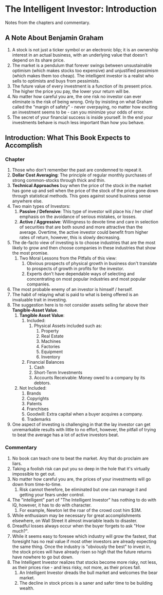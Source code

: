# The Intelligent Investor: Introduction
Notes from the chapters and commentary.

## A Note About Benjamin Graham

1. A stock is not just a ticker symbol or an electronic blip; it is an ownership interest in an actual business, with an underlying value that doesn't depend on its share price.
2. The market is a pendulum that forever swings between unsustainable optimism (which makes stocks too expensive) and unjustified pessimism (which makes them too cheap). The intelligent investor is a realist who sells to optimists and buys from pessimists.
3. The future value of every investment is a function of its present price. The higher the price you pay, the lower your return will be. 
4. No matter how careful you are, the one risk no investor can ever eliminate is the risk of being wrong. Only by insisting on what Graham called the "margin of safety" - never overpaying, no matter how exciting an investment seems to be - can you minimize your odds of error. 
5. The secret of your financial success is inside yourself. In the end your investments behave is much less important than how you behave. 

## Introduction: What This Book Expects to Accomplish 
### Chapter
1. Those who don't remember the past are condemned to repeat it. 
2. __Dollar Cost Averaging__: The principle of regular monthly purchases of strong common-stocks through thick and thin.  
3. __Technical Approaches__ buy when the price of the stock in the market has gone up and sell when the price of the stock of the price gone down through statistical methods. This goes against sound business sense anywhere else. 
4. Two main types of Investors:
   1. __Passive / Defensive__: This type of investor will place his / her chief emphasis on the avoidance of serious mistakes, or losses.
   2. __Active / Aggressive__: Willingness to devote time and care in selection of securities that are both sound and more attractive than the average. 
   Overtime, the active investor could benefit from higher rates of return, however, this is slowly decreasing. 
5. The de-facto view of investing is to choose industries that are the most likely to grow and then choose companies in these industries that show the most promise. 
   1. Two Moral Lessons from the Pitfalls of this view: 
      1. Obvious prospects of physical growth in business don't translate to prospects of growth in profits for the investor.
      2. Experts don't have dependable ways of selecting and concentrating on most popular industries and most popular companies.
6. The most probable enemy of an investor is himself / herself. 
7. The habit of relaying what is paid to what is being offered is an invaluable trait in investing. 
8. The suggestion here is to not consider assets selling far above their __Tangible-Asset Value__.
   1. __Tangible Asset Value__:
      1. Included: 
         1. Physical Assets included such as: 
            1. Property
            2. Real Estate
            3. Machines 
            4. Factories
            5. Equipment
            6. Inventory
      2. Financial Balances
         1. Cash
         2. Short-Term Investments
         3. Accounts Receivable: Money owed to a company by its debtors.
   2. Not Included:
      1. Brands
      2. Copyrights 
      3. Patents
      4. Franchises
      5. Goodwill: Extra capital when a buyer acquires a company.
      6. Trademarks
9. One aspect of investing is challenging in that the lay investor can get unremarkable results with little to no effort, however, the pitfall of trying to beat the average has a lot of active investors beat.

### Commentary
1. No book can teach one to beat the market. Any that do proclaim are liars.
2.  Taking a foolish risk can put you so deep in the hole that it's virtually impossible to get out.
3.  No matter how careful you are, the prices of your investments will go down from time-to-time.
    1.  Risk cannot therefore, be eliminated but one can manage it and getting your fears under control.
4.  The "intelligent" part of "The Intelligent Investor" has nothing to do with IQ, however, it has to do with character.
    1.  For example, Newton let the roar of the crowd cost him $3M. 
5.  While enthusiasm may be necessary for great accomplishments elsewhere, on Wall Street it almost invariable leads to disaster.
6.  Dreadful losses always occur when the buyer forgets to ask "How much?".
7.  While it seems easy to foresee which industry will grow the fastest, that foresight has no real value if most other investors are already expecting the same thing. Once the industry is "obviously the best" to invest in, the stock prices will have already risen so high that the future returns have nowhere to go but down. 
8. The Intelligent Investor realizes that stocks become more risky, not less, as their prices rise - and less risky, not more, as their prices fall. 
   1. An Intelligent Investor dreads the bull market and welcomes the bear market.
   2. The decline in stock prices is a saner and safer time to be building wealth.